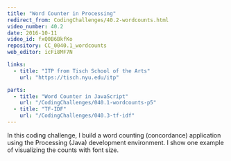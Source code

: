 ```yaml
---
title: "Word Counter in Processing"
redirect_from: CodingChallenges/40.2-wordcounts.html
video_number: 40.2
date: 2016-10-11
video_id: fxQ0B6BkfKo
repository: CC_0040.1_wordcounts
web_editor: icFi8MF7N

links:
  - title: "ITP from Tisch School of the Arts"
    url: "https://tisch.nyu.edu/itp"

parts:
  - title: "Word Counter in JavaScript"
    url: "/CodingChallenges/040.1-wordcounts-p5"
  - title: "TF-IDF"
    url: "/CodingChallenges/040.3-tf-idf"
---
```


In this coding challenge, I build a word counting (concordance) application using the Processing (Java) development environment.  I show one example of visualizing the counts with font size.
